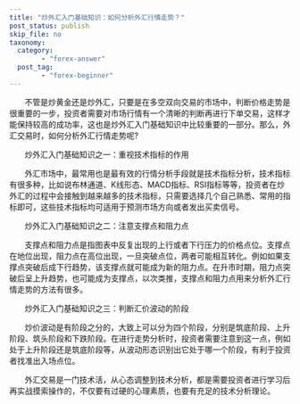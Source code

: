 ```yaml
---
title: "炒外汇入门基础知识：如何分析外汇行情走势？"
post_status: publish
skip_file: no
taxonomy:
  category:
        - "forex-answer"
  post_tag:
        - "forex-beginner"
---
```


       不管是炒黄金还是炒外汇，只要是在多空双向交易的市场中，判断价格走势是很重要的一步，投资者需要对市场行情有一个清晰的判断再进行下单交易，这样才能保持较高的成功率，这也是炒外汇入门基础知识中比较重要的一部分。那么，外汇交易时，如何分析外汇行情走势呢?

       炒外汇入门基础知识之一：重视技术指标的作用

       外汇市场中，最常用也是最有效的行情分析手段就是技术指标分析，技术指标有很多种，比如说布林通道、K线形态、MACD指标、RSI指标等等，投资者在炒外汇的过程中会接触到越来越多的技术指标，只需要选择几个自己熟悉、常用的指标即可，这些技术指标均可适用于预测市场方向或者发出买卖信号。

       炒外汇入门基础知识之二：注意支撑点和阻力点

       支撑点和阻力点是指图表中反复出现的上行或者下行压力的价格点位。支撑点在地位出现，阻力点在高位出现，一旦突破点位，两者可能相互转化。例如如果支撑点突破后成下行趋势，该支撑点就可能成为新的阻力点。在升市时期，阻力点突破后呈上升趋势，也可能成为支撑点，以次类推，支撑点和阻力点用来分析外汇行情走势的方法有很多。

       炒外汇入门基础知识之三：判断汇价波动的阶段

       炒价波动是有阶段之分的，大致上可以分为四个阶段，分别是筑底阶段、上升阶段、筑头阶段和下跌阶段。在进行走势分析时，投资者需要注意到这一点，例如处于上升阶段还是筑底阶段等，从波动形态识别出它处于哪一个阶段，有利于投资者找准出入场点位。

       外汇交易是一门技术活，从心态调整到技术分析，都是需要投资者进行学习后再实战摸索操作的，不仅要有过硬的心理素质，也要有充足的技术分析理论。

